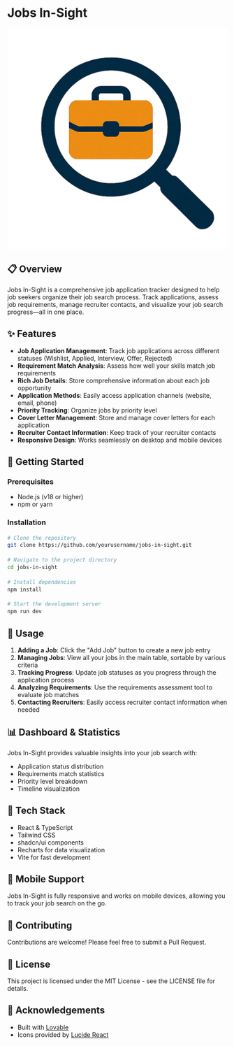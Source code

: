 
# Jobs In-Sight

![Jobs In-Sight Logo](public/lovable-uploads/logo.png)

## 📋 Overview

Jobs In-Sight is a comprehensive job application tracker designed to help job seekers organize their job search process. Track applications, assess job requirements, manage recruiter contacts, and visualize your job search progress—all in one place.

## ✨ Features

- **Job Application Management**: Track job applications across different statuses (Wishlist, Applied, Interview, Offer, Rejected)
- **Requirement Match Analysis**: Assess how well your skills match job requirements
- **Rich Job Details**: Store comprehensive information about each job opportunity
- **Application Methods**: Easily access application channels (website, email, phone)
- **Priority Tracking**: Organize jobs by priority level
- **Cover Letter Management**: Store and manage cover letters for each application
- **Recruiter Contact Information**: Keep track of your recruiter contacts
- **Responsive Design**: Works seamlessly on desktop and mobile devices

## 🚀 Getting Started

### Prerequisites

- Node.js (v18 or higher)
- npm or yarn

### Installation

```bash
# Clone the repository
git clone https://github.com/yourusername/jobs-in-sight.git

# Navigate to the project directory
cd jobs-in-sight

# Install dependencies
npm install

# Start the development server
npm run dev
```

## 🔧 Usage

1. **Adding a Job**: Click the "Add Job" button to create a new job entry
2. **Managing Jobs**: View all your jobs in the main table, sortable by various criteria
3. **Tracking Progress**: Update job statuses as you progress through the application process
4. **Analyzing Requirements**: Use the requirements assessment tool to evaluate job matches
5. **Contacting Recruiters**: Easily access recruiter contact information when needed

## 📊 Dashboard & Statistics

Jobs In-Sight provides valuable insights into your job search with:
- Application status distribution
- Requirements match statistics
- Priority level breakdown
- Timeline visualization

## 🧩 Tech Stack

- React & TypeScript
- Tailwind CSS
- shadcn/ui components
- Recharts for data visualization
- Vite for fast development

## 📱 Mobile Support

Jobs In-Sight is fully responsive and works on mobile devices, allowing you to track your job search on the go.

## 🤝 Contributing

Contributions are welcome! Please feel free to submit a Pull Request.

## 📄 License

This project is licensed under the MIT License - see the LICENSE file for details.

## 🙏 Acknowledgements

- Built with [Lovable](https://lovable.dev)
- Icons provided by [Lucide React](https://lucide.dev)
